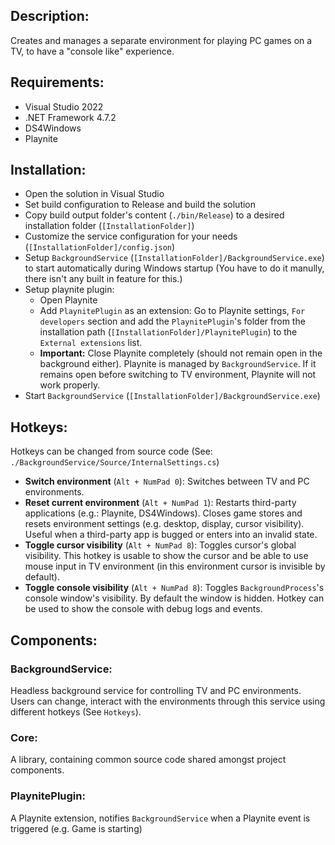 ## Description:
Creates and manages a separate environment for playing PC games on a TV, to have a "console like" experience.

## Requirements:
- Visual Studio 2022
- .NET Framework 4.7.2
- DS4Windows
- Playnite

## Installation:

- Open the solution in Visual Studio
- Set build configuration to Release and build the solution
- Copy build output folder's content (`./bin/Release`) to a desired installation folder (`[InstallationFolder]`)
- Customize the service configuration for your needs (`[InstallationFolder]/config.json`)
- Setup `BackgroundService` (`[InstallationFolder]/BackgroundService.exe`) to start automatically during Windows startup (You have to do it manully, there isn't any built in feature for this.)
- Setup playnite plugin:
  - Open Playnite
  - Add `PlaynitePlugin` as an extension: Go to Playnite settings, `For developers` section and add the `PlaynitePlugin`'s folder from the installation path (`[InstallationFolder]/PlaynitePlugin`) to the `External extensions` list.
  - **Important:** Close Playnite completely (should not remain open in the background either). Playnite is managed by `BackgroundService`. If it remains open before switching to TV environment, Playnite will not work properly. 
- Start `BackgroundService` (`[InstallationFolder]/BackgroundService.exe`)

## Hotkeys:
Hotkeys can be changed from source code (See: `./BackgroundService/Source/InternalSettings.cs`)

- **Switch environment** (`Alt + NumPad 0`): Switches between TV and PC environments.
- **Reset current environment** (`Alt + NumPad 1`): Restarts third-party applications (e.g.: Playnite, DS4Windows). Closes game stores and resets environment settings (e.g. desktop, display, cursor visibility). Useful when a third-party app is bugged or enters into an invalid state.
- **Toggle cursor visibility** (`Alt + NumPad 8`): Toggles cursor's global visibility. This hotkey is usable to show the cursor and be able to use mouse input in TV environment (in this environment cursor is invisible by default).
- **Toggle console visibility** (`Alt + NumPad 8`): Toggles `BackgroundProcess`'s console window's visibility. By default the window is hidden. Hotkey can be used to show the console with debug logs and events.

## Components:

### BackgroundService:
Headless background service for controlling TV and PC environments. Users can change, interact with the environments through this service using different hotkeys (See `Hotkeys`).

### Core:
A library, containing common source code shared amongst project components.

### PlaynitePlugin:
A Playnite extension, notifies `BackgroundService` when a Playnite event is triggered (e.g. Game is starting)
